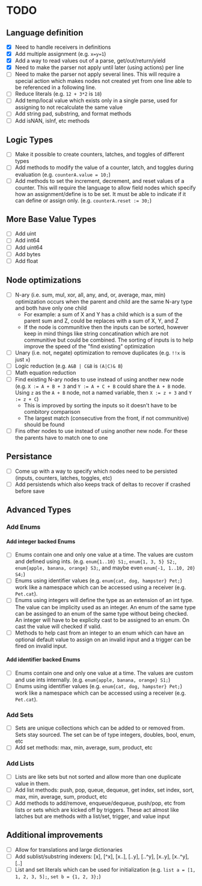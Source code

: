 ﻿# TODO

## Language definition

- [x] Need to handle receivers in definitions
- [x] Add multiple assignment (e.g. `x=y=1`)
- [x] Add a way to read values out of a parse, get/out/return/yield
- [x] Need to make the parser not apply until later (using actions) per line
- [ ] Need to make the parser not apply several lines. This will require a special action which
      makes nodes not created yet from one line able to be referenced in a following line.
- [ ] Reduce literals (e.g. `12 + 3*2` is `18`)
- [ ] Add temp/local value which exists only in a single parse,
      used for assigning to not recalculate the same value
- [ ] Add string pad, substring, and format methods
- [ ] Add isNAN, isInf, etc methods

## Logic Types

- [ ] Make it possible to create counters, latches, and toggles of different types
- [ ] Add methods to modify the value of a counter, latch, and toggles during evaluation
      (e.g. `counterA.value = 10;`)
- [ ] Add methods to set the increment, decrement, and reset values of a counter.
      This will require the language to allow field nodes which specify how an assignment/define
      is to be set. It must be able to indicate if it can define or assign only.
      (e.g. `counterA.reset := 30;`)

## More Base Value Types

- [ ] Add uint
- [ ] Add int64
- [ ] Add uint64
- [ ] Add bytes
- [ ] Add float

## Node optimizations

- [ ] N-ary (i.e. sum, mul, xor, all, any, and, or, average, max, min) optimization
      occurs when the parent and child are the same N-ary type and both have only one child
  - For example: a sum of X and Y has a child which is a sum of the parent sum and Z,
    could be replaces with a sum of X, Y, and Z
  - If the node is communitive then the inputs can be sorted, however keep in mind
    things like string concatination which are not communitive but could be combined.
    The sorting of inputs is to help improve the speed of the "find existing" optimization
- [ ] Unary (i.e. not, negate) optimization to remove duplicates (e.g. `!!x` is just `x`)
- [ ] Logic reduction (e.g. `A&B | C&B` is `(A|C)& B`)
- [ ] Math equation reduction
- [ ] Find existing N-ary nodes to use instead of using another new node
      (e.g. `X := A + B + 3` and `Y := A + C + B` could share the `A + B` node.
      Using `z` as the `A + B` node, not a named variable, then `X := z + 3` and `Y := z + C`)
  - This is improved by sorting the inputs so it doesn't have to be combitory comparison
  - The largest match (consecutive from the front, if not communitive) should be found
- [ ] Fins other nodes to use instead of using another new node.
      For these the parents have to match one to one

## Persistance

- [ ] Come up with a way to specify which nodes need to be persisted (inputs, counters, latches, toggles, etc)
- [ ] Add persistends which also keeps track of deltas to recover if crashed before save

## Advanced Types

### Add Enums

#### Add integer backed Enums

- [ ] Enums contain one and only one value at a time. The values are custom and defined using ints.
      (e.g. `enum{1..10} S1;`, `enum{1, 3, 5} S2;`, `enum{apple, banana, orange} S3;`, and maybe even `enum{-1, 1..10, 20} S4;`)
- [ ] Enums using identifier values (e.g. `enum{cat, dog, hampster} Pet;`) work like a namespace
      which can be accessed using a receiver (e.g. `Pet.cat`).
- [ ] Enums using integers will define the type as an extension of an int type.
      The value can be implicity used as an integer.
      An enum of the same type can be assinged to an enum of the same type without being checked.
      An integer will have to be explicity cast to be assigned to an enum.
      On cast the value will checked if valid.
- [ ] Methods to help cast from an integer to an enum which can have an optional default value
      to assign on an invalid input and a trigger can be fired on invalid input.

#### Add identifier backed Enums

- [ ] Enums contain one and only one value at a time. The values are custom and use ints internally.
      (e.g. `enum{apple, banana, orange} S1;`)
- [ ] Enums using identifier values (e.g. `enum{cat, dog, hampster} Pet;`) work like a namespace
      which can be accessed using a receiver (e.g. `Pet.cat`).

### Add Sets

- [ ] Sets are unique collections which can be added to or removed from. Sets stay sourced.
      The set can be of type integers, doubles, bool, enum, etc
- [ ] Add set methods: max, min, average, sum, product, etc

### Add Lists

  - [ ] Lists are like sets but not sorted and allow more than one duplicate value in them.
  - [ ] Add list methods: push, pop, queue, dequeue, get index, set index, sort, max, min, average, sum, product, etc
  - [ ] Add methods to add/remove, enqueue/dequeue, push/pop, etc from lists or sets which are kicked off by triggers.
        These act almost like latches but are methods with a list/set, trigger, and value input

## Additional improvements

  - [ ] Allow for translations and large dictionaries
  - [ ] Add sublist/substring indexers: [x], [^x], [x..], [..y], [..^y], [x..y], [x..^y], [..]
  - [ ] List and set literals which can be used for initialization
        (e.g. `list a = [1, 1, 2, 3, 5];`, `set b = {1, 2, 3};`)
